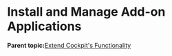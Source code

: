 <!--
SPDX-FileCopyrightText: 2023,2024 Oracle and/or its affiliates.
SPDX-License-Identifier: CC-BY-SA-4.0
-->
# Install and Manage Add-on Applications

**Parent topic:**[Extend Cockpit's Functionality](../topics/extend_cockpit.md)

